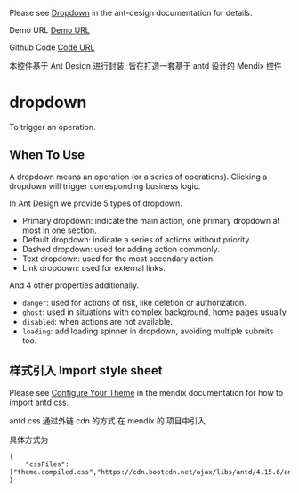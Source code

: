 Please see [Dropdown](https://ant.design/components/dropdown/) in the ant-design documentation for details.

Demo URL [Demo URL](https://mendix-ui.runjian.com/p/dropdown)

Github Code [Code URL](https://github.com/runjiangufen/widgets-resources)

本控件基于 Ant Design 进行封装, 皆在打造一套基于 antd 设计的 Mendix 控件

# dropdown

To trigger an operation.

## When To Use

A dropdown means an operation (or a series of operations). Clicking a dropdown will trigger corresponding business logic.

In Ant Design we provide 5 types of dropdown.

-   Primary dropdown: indicate the main action, one primary dropdown at most in one section.
-   Default dropdown: indicate a series of actions without priority.
-   Dashed dropdown: used for adding action commonly.
-   Text dropdown: used for the most secondary action.
-   Link dropdown: used for external links.

And 4 other properties additionally.

-   `danger`: used for actions of risk, like deletion or authorization.
-   `ghost`: used in situations with complex background, home pages usually.
-   `disabled`: when actions are not available.
-   `loading`: add loading spinner in dropdown, avoiding multiple submits too.

## 样式引入 Import style sheet

Please see [Configure Your Theme](https://docs.mendix.com/howto/front-end/configuring-your-theme) in the mendix documentation for how to import antd css.

antd css 通过外链 cdn 的方式 在 mendix 的 项目中引入

具体方式为

```
{
    "cssFiles": ["theme.compiled.css","https://cdn.bootcdn.net/ajax/libs/antd/4.15.6/antd.min.css"]
}

```
